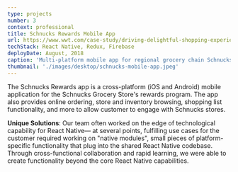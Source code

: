 ```yaml
---
type: projects
number: 3
context: professional
title: Schnucks Rewards Mobile App
url: https://www.wwt.com/case-study/driving-delightful-shopping-experiences-at-schnucks-that-extend-beyond-the-brick-and-mortar
techStack: React Native, Redux, Firebase 
deployDate: August, 2018
caption: 'Multi-platform mobile app for regional grocery chain Schnucks'
thumbnail: './images/desktop/schnucks-mobile-app.jpeg'
---
```


The Schnucks Rewards app is a cross-platform (iOS and Android) mobile application for the Schnucks Grocery Store's rewards program. The app also provides online ordering, store and inventory browsing, shopping list functionality, and more to allow customer to engage with Schnucks stores.

**Unique Solutions**: Our team often worked on the edge of technological capability for React Native— at several points, fulfilling use cases for the customer required working on "native modules", small pieces of platform-specific functionality that plug into the shared React Native codebase. Through cross-functional collaboration and rapid learning, we were able to create functionality beyond the core React Native capabilities.
